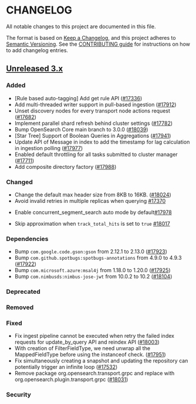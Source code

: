 # CHANGELOG
All notable changes to this project are documented in this file.

The format is based on [Keep a Changelog](https://keepachangelog.com/en/1.0.0/), and this project adheres to [Semantic Versioning](https://semver.org/spec/v2.0.0.html). See the [CONTRIBUTING guide](./CONTRIBUTING.md#Changelog) for instructions on how to add changelog entries.

## [Unreleased 3.x]
### Added
- [Rule based auto-tagging] Add get rule API ([#17336](https://github.com/opensearch-project/OpenSearch/pull/17336))
- Add multi-threaded writer support in pull-based ingestion ([#17912](https://github.com/opensearch-project/OpenSearch/pull/17912))
- Unset discovery nodes for every transport node actions request ([#17682](https://github.com/opensearch-project/OpenSearch/pull/17682))
- Implement parallel shard refresh behind cluster settings ([#17782](https://github.com/opensearch-project/OpenSearch/pull/17782))
- Bump OpenSearch Core main branch to 3.0.0 ([#18039](https://github.com/opensearch-project/OpenSearch/pull/18039))
- [Star Tree] Support of Boolean Queries in Aggregations ([#17941](https://github.com/opensearch-project/OpenSearch/pull/17941))
- Update API of Message in index to add the timestamp for lag calculation in ingestion polling ([#17977](https://github.com/opensearch-project/OpenSearch/pull/17977/))
- Enabled default throttling for all tasks submitted to cluster manager ([#17711](https://github.com/opensearch-project/OpenSearch/pull/17711))
- Add composite directory factory ([#17988](https://github.com/opensearch-project/OpenSearch/pull/17988))

### Changed
- Change the default max header size from 8KB to 16KB. ([#18024](https://github.com/opensearch-project/OpenSearch/pull/18024))
- Avoid invalid retries in multiple replicas when querying [#17370](https://github.com/opensearch-project/OpenSearch/pull/17370)
* Enable concurrent_segment_search auto mode by default[#17978](https://github.com/opensearch-project/OpenSearch/pull/17978)
- Skip approximation when `track_total_hits` is set to `true` [#18017](https://github.com/opensearch-project/OpenSearch/pull/18017)

### Dependencies
- Bump `com.google.code.gson:gson` from 2.12.1 to 2.13.0 ([#17923](https://github.com/opensearch-project/OpenSearch/pull/17923))
- Bump `com.github.spotbugs:spotbugs-annotations` from 4.9.0 to 4.9.3 ([#17922](https://github.com/opensearch-project/OpenSearch/pull/17922))
- Bump `com.microsoft.azure:msal4j` from 1.18.0 to 1.20.0 ([#17925](https://github.com/opensearch-project/OpenSearch/pull/17925))
- Bump `com.nimbusds:nimbus-jose-jwt` from 10.0.2 to 10.2 ([#18104](https://github.com/opensearch-project/OpenSearch/pull/18104))

### Deprecated

### Removed

### Fixed
- Fix ingest pipeline cannot be executed when retry the failed index requests for update_by_query API and reindex API ([#18003](https://github.com/opensearch-project/OpenSearch/pull/18003))
- With creation of FilterFieldType, we need unwrap all the MappedFieldType before using the instanceof check. ([#17951](https://github.com/opensearch-project/OpenSearch/pull/17951))
- Fix simultaneously creating a snapshot and updating the repository can potentially trigger an infinite loop ([#17532](https://github.com/opensearch-project/OpenSearch/pull/17532))
- Remove package org.opensearch.transport.grpc and replace with org.opensearch.plugin.transport.grpc ([#18031](https://github.com/opensearch-project/OpenSearch/pull/18031))

### Security

[Unreleased 3.x]: https://github.com/opensearch-project/OpenSearch/compare/aa0e724e...main
